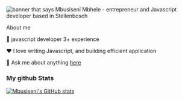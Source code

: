 <img src="https://raw.githubusercontent.com/mbhele/mbhele/master/background.png" alt="banner that says Mbusiseni Mbhele - entrepreneur and Javascript developer based in Stellenbosch" style="max-width: 100%; user-select: auto;">

About me

💼 javascript developer 3+ experience

❤️ I love writing Javascript, and building efficient application

💬 Ask me about anything <a href="mailto:mbhele@code25.com"> here</a>

###  My github  Stats
[![Mbusiseni's GitHub stats](https://github-readme-stats.vercel.app/api?username=mbhele)](https://github.com/anuraghazra/github-readme-stats)

